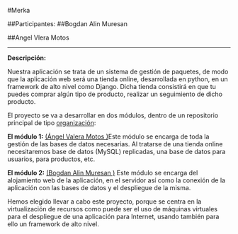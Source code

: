 #Merka

##Participantes:
##Bogdan Alin Muresan

##Angel Vlera Motos

-------


**Descripción:**

Nuestra aplicación se trata de un sistema de gestión de paquetes, de modo que la aplicación web será una tienda online, desarrollada en python, en un framework de alto nivel como Django. Dicha tienda consistirá en que tu puedes comprar algún tipo de producto, realizar un seguimiento de dicho producto.

El proyecto se va a desarrollar en dos módulos, dentro de un repositorio principal de  tipo [organización](https://github.com/ProyectoIV-DAI/ProyectoIV-Modulo-Principal.git):

**El módulo 1:**  [(Ángel Valera Motos )](https://github.com/AngelValera/proyectoIV-Modulo-1.git)Este módulo se encarga de toda la gestión de las bases de datos necesarias. Al tratarse de una tienda online necesitaremos base de datos (MySQL) replicadas, una base de datos para usuarios, para productos, etc. 

**El módulo 2:** [(Bogdan Alin Muresan )](https://github.com/bogdananas/proyectoIV-modulo2.git) Este módulo se encarga del alojamiento web de la aplicación, en el servidor así como la conexión de la aplicación con las bases de datos y el despliegue de la misma.

Hemos elegido llevar a cabo este proyecto, porque se centra en la virtualización de recursos como puede ser el uso de máquinas virtuales para el despliegue de una aplicación para Internet, usando también para ello un framework de alto nivel.

